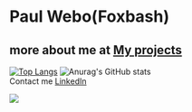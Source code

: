# Paul Webo(Foxbash)
## more about me at <a href="https://foxbash.wordpress.com/projects/">My projects</a>
[![Top Langs](https://github-readme-stats.vercel.app/api/top-langs/?username=xi9d&layout=pie&theme=radical)](https://github.com/anuraghazra/github-readme-stats)
![Anurag's GitHub stats](https://github-readme-stats.vercel.app/api?username=xi9d&show_icons=true&theme=radical)
<br>
Contact me
<a href="https://www.linkedin.com/in/paul-webo-910886248/">LinkedIn</a>


[![](https://visitcount.itsvg.in/api?id=paul&label=Views&color=1&icon=1&pretty=false)](https://visitcount.itsvg.in)
